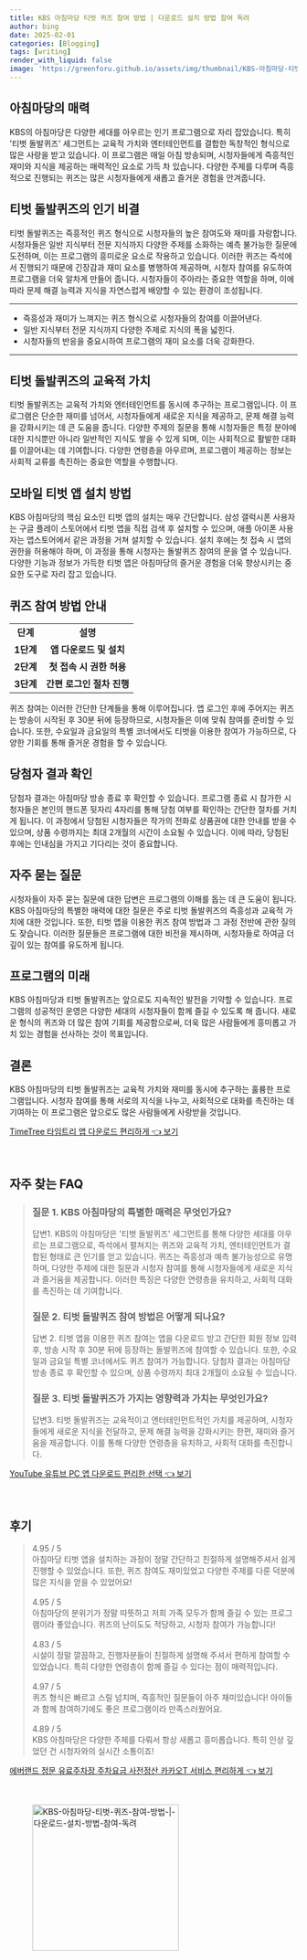 ```yaml
---
title: KBS 아침마당 티벗 퀴즈 참여 방법 | 다운로드 설치 방법 참여 독려
author: bing
date: 2025-02-01
categories: [Blogging]
tags: [writing]
render_with_liquid: false
image: 'https://greenforu.github.io/assets/img/thumbnail/KBS-아침마당-티벗-퀴즈-참여-방법-|-다운로드-설치-방법-참여-독려.webp'
---
```



<h2 id='아침마당의 매력'>아침마당의 매력</h2>

<p>KBS의 아침마당은 다양한 세대를 아우르는 인기 프로그램으로 자리 잡았습니다. 특히 '티벗 돌발퀴즈' 세그먼트는 교육적 가치와 엔터테인먼트를 결합한 독창적인 형식으로 많은 사랑을 받고 있습니다. 이 프로그램은 매일 아침 방송되며, 시청자들에게 즉흥적인 재미와 지식을 제공하는 매력적인 요소로 가득 차 있습니다. 다양한 주제를 다루며 즉흥적으로 진행되는 퀴즈는 많은 시청자들에게 새롭고 즐거운 경험을 안겨줍니다.</p>

<h2 id='티벗 돌발퀴즈의 인기 비결'>티벗 돌발퀴즈의 인기 비결</h2>

<p>티벗 돌발퀴즈는 즉흥적인 퀴즈 형식으로 시청자들의 높은 참여도와 재미를 자랑합니다. 시청자들은 일반 지식부터 전문 지식까지 다양한 주제를 소화하는 예측 불가능한 질문에 도전하며, 이는 프로그램의 흥미로운 요소로 작용하고 있습니다. 이러한 퀴즈는 즉석에서 진행되기 때문에 긴장감과 재미 요소를 병행하여 제공하며, 시청자 참여를 유도하여 프로그램을 더욱 알차게 만들어 줍니다. 시청자들이 주아라는 중요한 역할을 하며, 이에 따라 문제 해결 능력과 지식을 자연스럽게 배양할 수 있는 환경이 조성됩니다.</p>

<hr />

<ul>
    <li>즉흥성과 재미가 느껴지는 퀴즈 형식으로 시청자들의 참여를 이끌어낸다.</li>
    <li>일반 지식부터 전문 지식까지 다양한 주제로 지식의 폭을 넓힌다.</li>
    <li>시청자들의 반응을 중요시하여 프로그램의 재미 요소를 더욱 강화한다.</li>
</ul>

<hr />

<h2 id='티벗 돌발퀴즈의 교육적 가치'>티벗 돌발퀴즈의 교육적 가치</h2>

<p>티벗 돌발퀴즈는 교육적 가치와 엔터테인먼트를 동시에 추구하는 프로그램입니다. 이 프로그램은 단순한 재미를 넘어서, 시청자들에게 새로운 지식을 제공하고, 문제 해결 능력을 강화시키는 데 큰 도움을 줍니다. 다양한 주제의 질문을 통해 시청자들은 특정 분야에 대한 지식뿐만 아니라 일반적인 지식도 쌓을 수 있게 되며, 이는 사회적으로 활발한 대화를 이끌어내는 데 기여합니다. 다양한 연령층을 아우르며, 프로그램이 제공하는 정보는 사회적 교류를 촉진하는 중요한 역할을 수행합니다.</p>

<h2 id='모바일 티벗 앱 설치 방법'>모바일 티벗 앱 설치 방법</h2>

<p>KBS 아침마당의 핵심 요소인 티벗 앱의 설치는 매우 간단합니다. 삼성 갤럭시폰 사용자는 구글 플레이 스토어에서 티벗 앱을 직접 검색 후 설치할 수 있으며, 애플 아이폰 사용자는 앱스토어에서 같은 과정을 거쳐 설치할 수 있습니다. 설치 후에는 첫 접속 시 앱의 권한을 허용해야 하며, 이 과정을 통해 시청자는 돌발퀴즈 참여의 문을 열 수 있습니다. 다양한 기능과 정보가 가득한 티벗 앱은 아침마당의 즐거운 경험을 더욱 향상시키는 중요한 도구로 자리 잡고 있습니다.</p>

<h2 id='퀴즈 참여 방법 안내'>퀴즈 참여 방법 안내</h2>

<table>
    <tr>
        <td style="text-align: center; height: 17px;"><b>단계</b></td>
        <td style="text-align: center; height: 17px;"><b>설명</b></td>
    </tr>
    <tr>
        <td style="text-align: center; height: 17px;"><b>1단계</b></td>
        <td style="text-align: center; height: 17px;"><b>앱 다운로드 및 설치</b></td>
    </tr>
    <tr>
        <td style="text-align: center; height: 17px;"><b>2단계</b></td>
        <td style="text-align: center; height: 17px;"><b>첫 접속 시 권한 허용</b></td>
    </tr>
    <tr>
        <td style="text-align: center; height: 17px;"><b>3단계</b></td>
        <td style="text-align: center; height: 17px;"><b>간편 로그인 절차 진행</b></td>
    </tr>
</table>

<p>퀴즈 참여는 이러한 간단한 단계들을 통해 이루어집니다. 앱 로그인 후에 주어지는 퀴즈는 방송이 시작된 후 30분 뒤에 등장하므로, 시청자들은 이에 맞춰 참여를 준비할 수 있습니다. 또한, 수요일과 금요일의 특별 코너에서도 티벗을 이용한 참여가 가능하므로, 다양한 기회를 통해 즐거운 경험을 할 수 있습니다.</p>

<h2 id='당첨자 결과 확인'>당첨자 결과 확인</h2>

<p>당첨자 결과는 아침마당 방송 종료 후 확인할 수 있습니다. 프로그램 종료 시 참가한 시청자들은 본인의 핸드폰 뒷자리 4자리를 통해 당첨 여부를 확인하는 간단한 절차를 거치게 됩니다. 이 과정에서 당첨된 시청자들은 작가의 전화로 상품권에 대한 안내를 받을 수 있으며, 상품 수령까지는 최대 2개월의 시간이 소요될 수 있습니다. 이에 따라, 당첨된 후에는 인내심을 가지고 기다리는 것이 중요합니다.</p>

<h2 id='자주 묻는 질문'>자주 묻는 질문</h2>

<p>시청자들이 자주 묻는 질문에 대한 답변은 프로그램의 이해를 돕는 데 큰 도움이 됩니다. KBS 아침마당의 특별한 매력에 대한 질문은 주로 티벗 돌발퀴즈의 즉흥성과 교육적 가치에 대한 것입니다. 또한, 티벗 앱을 이용한 퀴즈 참여 방법과 그 과정 전반에 관한 질의도 잦습니다. 이러한 질문들은 프로그램에 대한 비전을 제시하며, 시청자들로 하여금 더 깊이 있는 참여를 유도하게 됩니다.</p>

<h2 id='프로그램의 미래'>프로그램의 미래</h2>

<p>KBS 아침마당과 티벗 돌발퀴즈는 앞으로도 지속적인 발전을 기약할 수 있습니다. 프로그램의 성공적인 운영은 다양한 세대의 시청자들이 함께 즐길 수 있도록 해 줍니다. 새로운 형식의 퀴즈와 더 많은 참여 기회를 제공함으로써, 더욱 많은 사람들에게 흥미롭고 가치 있는 경험을 선사하는 것이 목표입니다.</p>

<h2 id='결론'>결론</h2>

<p>KBS 아침마당의 티벗 돌발퀴즈는 교육적 가치와 재미를 동시에 추구하는 훌륭한 프로그램입니다. 시청자 참여를 통해 서로의 지식을 나누고, 사회적으로 대화를 촉진하는 데 기여하는 이 프로그램은 앞으로도 많은 사람들에게 사랑받을 것입니다.</p>


<p><a class="click-button" title="TimeTree 타임트리 앱 다운로드 편리하게" href="https://greenforu.github.io/posts/TimeTree-%ED%83%80%EC%9E%84%ED%8A%B8%EB%A6%AC-%EC%95%B1-%EB%8B%A4%EC%9A%B4%EB%A1%9C%EB%93%9C-%ED%8E%B8%EB%A6%AC%ED%95%98%EA%B2%8C/" rel="dofollow">TimeTree 타임트리 앱 다운로드 편리하게 👈 보기</a></p><br>
<h2 id='자주_찾는_FAQ'>자주 찾는 FAQ</h2>
<div itemscope="" itemtype="https://schema.org/FAQPage"> 
<blockquote> 
<div itemscope="" itemprop="mainEntity" itemtype="https://schema.org/Question"> 
<h3 itemprop="name">질문 1. KBS 아침마당의 특별한 매력은 무엇인가요?</h3> 
<div itemscope="" itemprop="acceptedAnswer" itemtype="https://schema.org/Answer"> 
<span itemprop="text"> 
<p>답변1. KBS의 아침마당은 '티벗 돌발퀴즈' 세그먼트를 통해 다양한 세대를 아우르는 프로그램으로, 즉석에서 펼쳐지는 퀴즈와 교육적 가치, 엔터테인먼트가 결합된 형태로 큰 인기를 얻고 있습니다. 퀴즈는 즉흥성과 예측 불가능성으로 유명하며, 다양한 주제에 대한 질문과 시청자 참여를 통해 시청자들에게 새로운 지식과 즐거움을 제공합니다. 이러한 특징은 다양한 연령층을 유치하고, 사회적 대화를 촉진하는 데 기여합니다.</p> 
</span> 
</div> 
</div> 
<div itemscope="" itemprop="mainEntity" itemtype="https://schema.org/Question"> 
<h3 itemprop="name">질문 2. 티벗 돌발퀴즈 참여 방법은 어떻게 되나요?</h3> 
<div itemscope="" itemprop="acceptedAnswer" itemtype="https://schema.org/Answer"> 
<span itemprop="text"> 
<p>답변 2. 티벗 앱을 이용한 퀴즈 참여는 앱을 다운로드 받고 간단한 회원 정보 입력 후, 방송 시작 후 30분 뒤에 등장하는 돌발퀴즈에 참여할 수 있습니다. 또한, 수요일과 금요일 특별 코너에서도 퀴즈 참여가 가능합니다. 당첨자 결과는 아침마당 방송 종료 후 확인할 수 있으며, 상품 수령까지 최대 2개월이 소요될 수 있습니다.</p> 
</span> 
</div> 
</div> 
<div itemscope="" itemprop="mainEntity" itemtype="https://schema.org/Question"> 
<h3 itemprop="name">질문 3. 티벗 돌발퀴즈가 가지는 영향력과 가치는 무엇인가요?</h3> 
<div itemscope="" itemprop="acceptedAnswer" itemtype="https://schema.org/Answer"> 
<span itemprop="text"> 
<p>답변3. 티벗 돌발퀴즈는 교육적이고 엔터테인먼트적인 가치를 제공하며, 시청자들에게 새로운 지식을 전달하고, 문제 해결 능력을 강화시키는 한편, 재미와 즐거움을 제공합니다. 이를 통해 다양한 연령층을 유치하고, 사회적 대화를 촉진합니다.</p> 
</span> 
</div> 
</div> 
</blockquote> 
</div>
<p><a class="click-button" title="YouTube 유튜브 PC 앱 다운로드 편리한 선택" href="https://greenforu.github.io/posts/YouTube-%EC%9C%A0%ED%8A%9C%EB%B8%8C-PC-%EC%95%B1-%EB%8B%A4%EC%9A%B4%EB%A1%9C%EB%93%9C-%ED%8E%B8%EB%A6%AC%ED%95%9C-%EC%84%A0%ED%83%9D/" rel="dofollow">YouTube 유튜브 PC 앱 다운로드 편리한 선택 👈 보기</a></p><br>
<h2 id='후기'>후기</h2>
<div itemscope itemtype="https://schema.org/Product">
  <blockquote>
  <div itemprop="review" itemscope itemtype="https://schema.org/Review">
      <div itemprop="reviewRating" itemscope itemtype="https://schema.org/Rating"> <span itemprop="ratingValue">4.95</span> / <span itemprop="bestRating">5</span> </div>
      <span itemprop="reviewBody">아침마당 티벗 앱을 설치하는 과정이 정말 간단하고 친절하게 설명해주셔서 쉽게 진행할 수 있었습니다. 또한, 퀴즈 참여도 재미있었고 다양한 주제를 다룬 덕분에 많은 지식을 얻을 수 있었어요!</span>
  </div>
  <br>
  <div itemprop="review" itemscope itemtype="https://schema.org/Review">
      <div itemprop="reviewRating" itemscope itemtype="https://schema.org/Rating"> <span itemprop="ratingValue">4.95</span> / <span itemprop="bestRating">5</span> </div>
      <span itemprop="reviewBody">아침마당의 분위기가 정말 따뜻하고 저희 가족 모두가 함께 즐길 수 있는 프로그램이라 좋았습니다. 퀴즈의 난이도도 적당하고, 시청자 참여가 가능합니다!</span>
  </div>
  <br>
  <div itemprop="review" itemscope itemtype="https://schema.org/Review">
      <div itemprop="reviewRating" itemscope itemtype="https://schema.org/Rating"> <span itemprop="ratingValue">4.83</span> / <span itemprop="bestRating">5</span> </div>
      <span itemprop="reviewBody">시설이 정말 깔끔하고, 진행자분들이 친절하게 설명해 주셔서 편하게 참여할 수 있었습니다. 특히 다양한 연령층이 함께 즐길 수 있다는 점이 매력적입니다.</span>
  </div>
  <br>
  <div itemprop="review" itemscope itemtype="https://schema.org/Review">
      <div itemprop="reviewRating" itemscope itemtype="https://schema.org/Rating"> <span itemprop="ratingValue">4.97</span> / <span itemprop="bestRating">5</span> </div>
      <span itemprop="reviewBody">퀴즈 형식은 빠르고 스릴 넘치며, 즉흥적인 질문들이 아주 재미있습니다! 아이들과 함께 참여하기에도 좋은 프로그램이라 만족스러웠어요.</span>
  </div>
  <br>
  <div itemprop="review" itemscope itemtype="https://schema.org/Review">
      <div itemprop="reviewRating" itemscope itemtype="https://schema.org/Rating"> <span itemprop="ratingValue">4.89</span> / <span itemprop="bestRating">5</span> </div>
      <span itemprop="reviewBody">KBS 아침마당은 다양한 주제를 다뤄서 항상 새롭고 흥미롭습니다. 특히 인상 깊었던 건 시청자와의 실시간 소통이죠!</span>
  </div>
</blockquote>
</div>
<p><a class="click-button" title="에버랜드 정문 유료주차장 주차요금 사전정산 카카오T 서비스 편리하게" href="https://greenforu.github.io/posts/%EC%97%90%EB%B2%84%EB%9E%9C%EB%93%9C-%EC%A0%95%EB%AC%B8-%EC%9C%A0%EB%A3%8C%EC%A3%BC%EC%B0%A8%EC%9E%A5-%EC%A3%BC%EC%B0%A8%EC%9A%94%EA%B8%88-%EC%82%AC%EC%A0%84%EC%A0%95%EC%82%B0-%EC%B9%B4%EC%B9%B4%EC%98%A4T-%EC%84%9C%EB%B9%84%EC%8A%A4-%ED%8E%B8%EB%A6%AC%ED%95%98%EA%B2%8C/" rel="dofollow">에버랜드 정문 유료주차장 주차요금 사전정산 카카오T 서비스 편리하게 👈 보기</a></p><br>
<figure class="image"><img src="https://greenforu.github.io/assets/img/thumbnail/KBS-아침마당-티벗-퀴즈-참여-방법-|-다운로드-설치-방법-참여-독려.webp" alt="KBS-아침마당-티벗-퀴즈-참여-방법-|-다운로드-설치-방법-참여-독려" width="256" height="256"></figure>